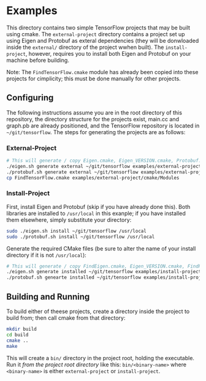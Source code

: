 # Examples

This directory contains two simple TensorFlow projects that may be built using cmake. The `external-project`
directory contains a project set up using Eigen and Protobuf as exteral dependencies (they will be donwloaded
inside the `external/` directory of the project wwhen built).  The `install-project`, however, requires you to
install both Eigen and Protobuf on your machine before building.

Note: The `FindTensorFlow.cmake` module has already been copied into these projects for cimplicity; this must be
done manually for other projects.

## Configuring
The following instructions assume you are in the root directory of this repository, the directory
structure for the projects exist, main.cc and graph.pb are already positioned, and the TensorFlow repository is located
in `~/git/tensorflow`.  The steps for generating the projects are as follows:

### External-Project
```bash
# This will generate / copy Eigen.cmake, Eigen_VERSION.cmake, Protobuf.cmake, and Protobuf_VERSION.cmake
./eigen.sh generate external ~/git/tensorflow examples/external-project/cmake/Modules examples/external-project/cmake/Modules
./protobuf.sh generate external ~/git/tensorflow examples/external-project/cmake/Modules examples/external-project/cmake/Modules
cp FindTensorFlow.cmake examples/external-project/cmake/Modules 
```

### Install-Project
First, install Eigen and Protobuf (skip if you have already done this).  Both libraries are installed to `/usr/local` in this
exanple; if you have installed them elsewhere, simply substitute your directory:
```bash
sudo ./eigen.sh install ~/git/tensorflow /usr/local
sudo ./protobuf.sh install ~/git/tensorflow /usr/local
```

Generate the required CMake files (be sure to alter the name of your install directory if it is not `/usr/local`):
```bash
# This will generate / copy FindEigen.cmake, Eigen_VERSION.cmake, FindProtobuf.cmake, and Protobuf_VERSION.cmake
./eigen.sh generate installed ~/git/tensorflow examples/install-project/cmake/Modules /usr/local
./protobuf.sh genearte installed ~/git/tensorflow examples/install-project/cmake/Modules /usr/local
```

## Building and Running
To build either of theese projects, create a directory inside the project to build from; then call cmake
from that directory:

```bash
mkdir build
cd build
cmake ..
make
```

This will create a `bin/` directory in the project root, holding the executable. Run it *from the project root
directory* like this: `bin/<binary-name>` where `<binary-name>` is either `external-project` or `install-project`.